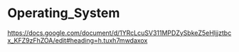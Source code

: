 # Operating_System
https://docs.google.com/document/d/1YRcLcuSV311MPDZySbkeZ5eHljjztbcx_KFZ9zFhZOA/edit#heading=h.tuxh7mwdaxox
